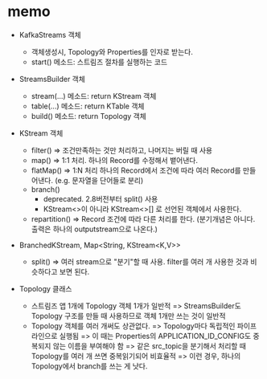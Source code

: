 # memo

- KafkaStreams 객체
  - 객체생성시, Topology와 Properties를 인자로 받는다.
  - start() 메소드: 스트림즈 절차를 실행하는 코드

- StreamsBuilder 객체
  - stream(...) 메소드: return KStream 객체
  - table(...) 메소드: return KTable 객체
  - build() 메소드: return Topology 객체
- KStream 객체
  - filter() => 조건만족하는 것만 처리하고, 나머지는 버릴 때 사용
  - map() => 1:1 처리. 하나의 Record를 수정해서 뱉어낸다.
  - flatMap() => 1:N 처리 하나의 Record에서 조건에 따라 여러 Record를 만들어낸다. (e.g. 문자열을 단어들로 분리)
  - branch()
    - deprecated.  2.8버전부터 split() 사용
    - KStream<>이 아니라 KStream<>[] 로 선언된 객체에서 사용한다.
  - repartition() => Record 조건에 따라 다른 처리를 한다. (분기개념은 아니다. 출력은 하나의 outputstream으로 나온다.)

- BranchedKStream, Map<String, KStream<K,V>>
  - split() => 여러 stream으로 "분기"할 때 사용. filter를 여러 개 사용한 것과 비슷하다고 보면 된다.

- Topology 클래스
  - 스트림즈 앱 1개에 Topology 객체 1개가 일반적
    => StreamsBuilder도 Topology 구조를 만들 때 사용하므로 객체 1개만 쓰는 것이 일반적
  - Topology 객체를 여러 개써도 상관없다.
    => Topology마다 독립적인 파이프라인으로 실행됨
      => 이 때는 Properties의 APPLICATION_ID_CONFIG도 중복되지 않는 이름을 부여해야 함
    => 같은 src_topic을 분기해서 처리할 때 Topology를 여러 개 쓰면 중복읽기되어 비효율적
      => 이런 경우, 하나의 Topology에서 branch를 쓰는 게 낫다.
